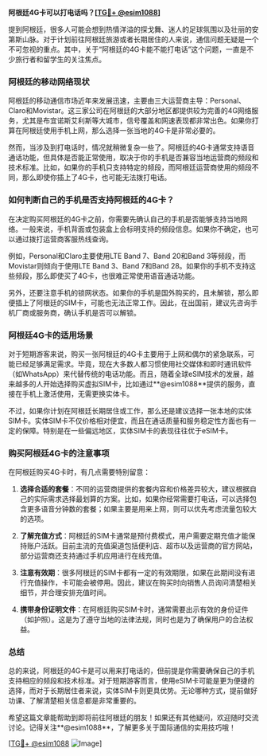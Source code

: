 **阿根廷4G卡可以打电话吗？[[TG💪+ @esim1088](https://t.me/s/esim1088)]**

提到阿根廷，很多人可能会想到热情洋溢的探戈舞、迷人的足球氛围以及壮丽的安第斯山脉。对于计划前往阿根廷旅游或者长期居住的人来说，通信问题无疑是一个不可忽视的重点。其中，关于“阿根廷的4G卡能不能打电话”这个问题，一直是不少旅行者和留学生的关注焦点。

### 阿根廷的移动网络现状

阿根廷的移动通信市场近年来发展迅速，主要由三大运营商主导：Personal、Claro和Movistar。这三家公司在阿根廷的大部分地区都提供较为完善的4G网络服务，尤其是布宜诺斯艾利斯等大城市，信号覆盖和网速表现都非常出色。如果你打算在阿根廷使用手机上网，那么选择一张当地的4G卡是非常必要的。

然而，当涉及到打电话时，情况就稍微复杂一些了。阿根廷的4G卡通常支持语音通话功能，但具体是否能正常使用，取决于你的手机是否兼容当地运营商的频段和技术标准。比如，如果你的手机只支持特定的频段，而阿根廷运营商使用的频段不同，那么即使你插上了4G卡，也可能无法拨打电话。

### 如何判断自己的手机是否支持阿根廷的4G卡？

在决定购买阿根廷的4G卡之前，你需要先确认自己的手机是否能够支持当地网络。一般来说，手机背面或包装盒上会标明支持的频段信息。如果你不确定，也可以通过拨打运营商客服热线查询。

例如，Personal和Claro主要使用LTE Band 7、Band 20和Band 3等频段，而Movistar则倾向于使用LTE Band 3、Band 7和Band 28。如果你的手机不支持这些频段，那么即使买了4G卡，也很难正常使用语音通话功能。

另外，还要注意手机的锁网状态。如果你的手机是国外购买的，且未解锁，那么即便插上了阿根廷的SIM卡，可能也无法正常工作。因此，在出国前，建议先咨询手机厂商或服务商，确认手机是否可以解锁。

### 阿根廷4G卡的适用场景

对于短期游客来说，购买一张阿根廷的4G卡主要用于上网和偶尔的紧急联系，可能已经足够满足需求。毕竟，现在大多数人都习惯使用社交媒体和即时通讯软件（如WhatsApp）来代替传统的电话功能。而且，随着全球eSIM技术的发展，越来越多的人开始选择购买虚拟SIM卡，比如通过**@esim1088**提供的服务，直接在手机上激活使用，无需更换实体卡。

不过，如果你计划在阿根廷长期居住或工作，那么还是建议选择一张本地的实体SIM卡。实体SIM卡不仅价格相对便宜，而且在通话质量和服务稳定性方面也有一定的保障。特别是在一些偏远地区，实体SIM卡的表现往往优于eSIM卡。

### 购买阿根廷4G卡的注意事项

在阿根廷购买4G卡时，有几点需要特别留意：

1. **选择合适的套餐**：不同的运营商提供的套餐内容和价格差异较大，建议根据自己的实际需求选择最划算的方案。比如，如果你经常需要打电话，可以选择包含更多语音分钟数的套餐；如果主要是用来上网，则可以优先考虑流量包较大的选项。

2. **了解充值方式**：阿根廷的SIM卡通常是预付费模式，用户需要定期充值才能保持账户活跃。目前主流的充值渠道包括便利店、超市以及运营商的官方网站，部分运营商还支持通过手机应用进行在线充值。

3. **注意有效期**：很多阿根廷的SIM卡都有一定的有效期限，如果在此期间没有进行充值操作，卡可能会被停用。因此，建议在购买时向销售人员询问清楚相关细节，并合理安排充值时间。

4. **携带身份证明文件**：在阿根廷购买SIM卡时，通常需要出示有效的身份证件（如护照）。这是为了遵守当地的法律法规，同时也是为了确保用户的合法权益。

### 总结

总的来说，阿根廷的4G卡是可以用来打电话的，但前提是你需要确保自己的手机支持相应的频段和技术标准。对于短期游客而言，使用eSIM卡可能是更为便捷的选择，而对于长期居住者来说，实体SIM卡则更具优势。无论哪种方式，提前做好功课、了解清楚相关信息都是非常重要的。

希望这篇文章能帮助到即将前往阿根廷的朋友！如果还有其他疑问，欢迎随时交流讨论。记得关注**@esim1088**，了解更多关于国际通信的实用技巧哦！

[[TG💪+ @esim1088](https://t.me/s/esim1088) ![Image](https://i.postimg.cc/4NQfJmqS/Snipaste-2025-05-13-00-14-12.png)]